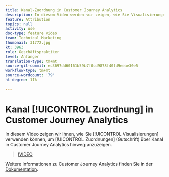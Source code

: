 ```yaml
---
title: Kanal-Zuordnung in Customer Journey Analytics
description: In diesem Video werden wir zeigen, wie Sie Visualisierungen verwenden können, um die Zuordnung (Gutschrift) zu Kanälen im Customer Journey Analytics der Adobe anzuzeigen.
feature: Attribution
topics: null
activity: use
doc-type: feature video
team: Technical Marketing
thumbnail: 31772.jpg
kt: 3963
role: Geschäftspraktiker
level: Anfänger
translation-type: tm+mt
source-git-commit: ec3697dd60161b59b7f0cd9878f40fd9eeae30e5
workflow-type: tm+mt
source-wordcount: '79'
ht-degree: 11%

---
```



# Kanal [!UICONTROL Zuordnung] in Customer Journey Analytics

In diesem Video zeigen wir Ihnen, wie Sie [!UICONTROL Visualisierungen] verwenden können, um [!UICONTROL Zuordnungen] (Gutschrift) über Kanal in Customer Journey Analytics hinweg anzuzeigen.

>[!VIDEO](https://video.tv.adobe.com/v/31772/?quality=12)

Weitere Informationen zu Customer Journey Analytics finden Sie in der [Dokumentation](https://docs.adobe.com/content/help/de-DE/analytics-platform/using/cja-landing.html).
